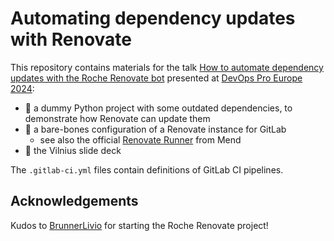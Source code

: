 # Automating dependency updates with Renovate

This repository contains materials for the talk
[How to automate dependency updates with the Roche Renovate bot](https://events.pinetool.ai/3152/#sessions/104769?referrer%5Bpathname%5D=%2Fsessions&referrer%5Bsearch%5D=&referrer%5Btitle%5D=Sessions)
presented at [DevOps Pro Europe 2024](https://devopspro.lt/):

- :clown_face: a dummy Python project with some outdated dependencies,
  to demonstrate how Renovate can update them
- :green_heart: a bare-bones configuration of a Renovate instance for GitLab
  - see also the official [Renovate Runner](https://gitlab.com/renovate-bot/renovate-runner)
    from Mend
- :art: the Vilnius slide deck

The `.gitlab-ci.yml` files contain definitions of GitLab CI pipelines.

## Acknowledgements

Kudos to [BrunnerLivio](https://github.com/BrunnerLivio) for starting
the Roche Renovate project!
